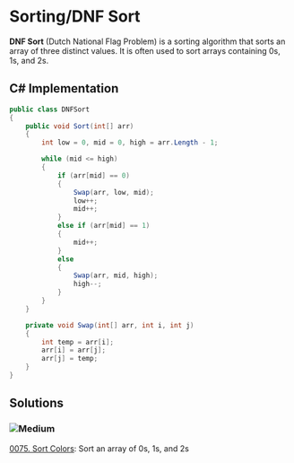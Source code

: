 # Sorting/DNF Sort

**DNF Sort** (Dutch National Flag Problem) is a sorting algorithm that sorts an array of three distinct values. It is often used to sort arrays containing 0s, 1s, and 2s.

## C# Implementation

```csharp
public class DNFSort
{
    public void Sort(int[] arr)
    {
        int low = 0, mid = 0, high = arr.Length - 1;

        while (mid <= high)
        {
            if (arr[mid] == 0)
            {
                Swap(arr, low, mid);
                low++;
                mid++;
            }
            else if (arr[mid] == 1)
            {
                mid++;
            }
            else
            {
                Swap(arr, mid, high);
                high--;
            }
        }
    }

    private void Swap(int[] arr, int i, int j)
    {
        int temp = arr[i];
        arr[i] = arr[j];
        arr[j] = temp;
    }
}
```

## Solutions

### ![Medium](https://img.shields.io/badge/Medium-fac31d)

[0075. Sort Colors](/Sorting%2FDNF%20Sort%2F0075.%20Sort%20Colors): Sort an array of 0s, 1s, and 2s
